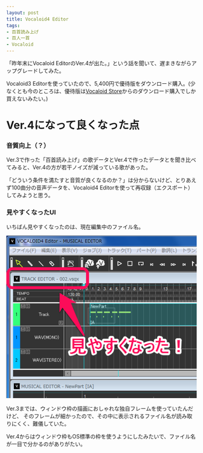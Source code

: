 ```yaml
---
layout: post
title: Vocaloid4 Editor
tags:
- 百首読み上げ
- 百人一首
- Vocaloid
---
```


「昨年末にVocaloid EditorのVer.4が出た。」という話を聞いて、遅まきながらアップグレードしてみた。

Vocaloid3 Editorを使っていたので、5,400円で優待版をダウンロード購入。(少なくとも今のところは、優待版は[Vocaloid Store](http://sho.vocaloidstore.com/)からのダウンロード購入でしか買えないみたい。)

# Ver.4になって良くなった点

### 音質向上（？）

Ver.3で作った「百首読み上げ」の歌データとVer.4で作ったデータとを聞き比べてみると、Ver.4の方が若干ノイズが減っている歌があった。

「どういう条件を満たすと音質が良くなるのか？」は分からないけど、とりあえず100曲分の音声データを、Vocaloid4 Editorを使って再収録（エクスポート）してみようと思う。

### 見やすくなったUI

いちばん見やすくなったのは、現在編集中のファイル名。

![見やすくなったファイル名](/images/vocaloid4_editor.png)

Ver.3までは、ウィンドウ枠の描画におしゃれな独自フレームを使っていたんだけど、
そのフレームが細かったので、その中に表示されるファイル名が読み取りにくく、難儀していた。

Ver.4からはウィンドウ枠もOS標準の枠を使うようにしたみたいで、ファイル名が一目で分かるのがありがたい。